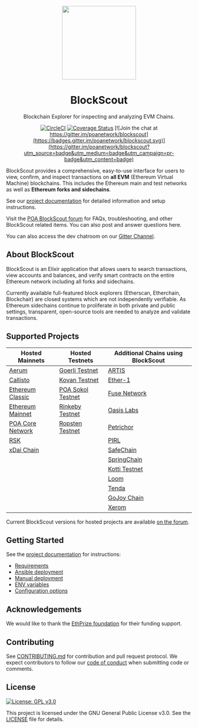 <p align="center">
  <a href="https://blockscout.com">
    <img width="200" src="https://blockscout.com/eth/mainnet/android-chrome-192x192.png" \>
  </a>
</p>

<h1 align="center">BlockScout</h1>
<p align="center">Blockchain Explorer for inspecting and analyzing EVM Chains.</p>
<div align="center">

[![CircleCI](https://circleci.com/gh/poanetwork/blockscout.svg?style=svg&circle-token=f8823a3d0090407c11f87028c73015a331dbf604)](https://circleci.com/gh/poanetwork/blockscout) [![Coverage Status](https://coveralls.io/repos/github/poanetwork/blockscout/badge.svg?branch=master)](https://coveralls.io/github/poanetwork/blockscout?branch=master) [![Join the chat at https://gitter.im/poanetwork/blockscout](https://badges.gitter.im/poanetwork/blockscout.svg)](https://gitter.im/poanetwork/blockscout?utm_source=badge&utm_medium=badge&utm_campaign=pr-badge&utm_content=badge)

</div>

BlockScout provides a comprehensive, easy-to-use interface for users to view, confirm, and inspect transactions on **all EVM** (Ethereum Virtual Machine) blockchains. This includes the Ethereum main and test networks as well as **Ethereum forks and sidechains**.

See our [project documentation](https://poanetwork.github.io/blockscout) for detailed information and setup instructions.

Visit the [POA BlockScout forum](https://forum.poa.network/c/blockscout) for FAQs, troubleshooting, and other BlockScout related items. You can also post and answer questions here.

You can also access the dev chatroom on our [Gitter Channel](https://gitter.im/poanetwork/blockscout).

## About BlockScout

BlockScout is an Elixir application that allows users to search transactions, view accounts and balances, and verify smart contracts on the entire Ethereum network including all forks and sidechains.

Currently available full-featured block explorers (Etherscan, Etherchain, Blockchair) are closed systems which are not independently verifiable.  As Ethereum sidechains continue to proliferate in both private and public settings, transparent, open-source tools are needed to analyze and validate transactions.

## Supported Projects

| **Hosted Mainnets**                                    | **Hosted Testnets**                                   | **Additional Chains using BlockScout**               |
| ------------------------------------------------------ | ----------------------------------------------------- | ---------------------------------------------------- |
| [Aerum](https://blockscout.com/aerum/mainnet)          | [Goerli Testnet](https://blockscout.com/eth/goerli)   | [ARTIS](https://explorer.sigma1.artis.network)       |
| [Callisto](https://blockscout.com/callisto/mainnet)    | [Kovan Testnet](https://blockscout.com/eth/kovan)     | [Ether-1](https://blocks.ether1.wattpool.net/)       |
| [Ethereum Classic](https://blockscout.com/etc/mainnet) | [POA Sokol Testnet](https://blockscout.com/poa/sokol) | [Fuse Network](https://explorer.fuse.io/)            |
| [Ethereum Mainnet](https://blockscout.com/eth/mainnet) | [Rinkeby Testnet](https://blockscout.com/eth/rinkeby) | [Oasis Labs](https://blockexplorer.oasiscloud.io/)   |
| [POA Core Network](https://blockscout.com/poa/core)    | [Ropsten Testnet](https://blockscout.com/eth/ropsten) | [Petrichor](https://explorer.petrachor.com/)         |
| [RSK](https://blockscout.com/rsk/mainnet)              |                                                       | [PIRL](http://pirl.es/)                              |
| [xDai Chain](https://blockscout.com/poa/dai)           |                                                       | [SafeChain](https://explorer.safechain.io)           |
|                                                        |                                                       | [SpringChain](https://explorer.springrole.com/)      |
|                                                        |                                                       | [Kotti Testnet](https://kottiexplorer.ethernode.io/) |
|                                                        |                                                       | [Loom](http://plasma-blockexplorer.dappchains.com/)  |
|                                                        |                                                       | [Tenda](https://tenda.network)                       |
|                                                        |                                                       | [GoJoy Chain](https://gojoychain.com/)               |
|                                                        |                                                       | [Xerom](https://blocks.xerom.org/)                   |

Current BlockScout versions for hosted projects are available [on the forum](https://forum.poa.network/t/deployed-instances-on-blockscout-com/1938).

## Getting Started

See the [project documentation](https://poanetwork.github.io/blockscout) for instructions:

-   [Requirements](https://poanetwork.github.io/blockscout/#/requirements)
-   [Ansible deployment](https://poanetwork.github.io/blockscout/#/ansible-deployment)
-   [Manual deployment](https://poanetwork.github.io/blockscout/#/manual-deployment)
-   [ENV variables](https://poanetwork.github.io/blockscout/#/env-variables)
-   [Configuration options](https://poanetwork.github.io/blockscout/#/dev-env)

## Acknowledgements

We would like to thank the [EthPrize foundation](http://ethprize.io/) for their funding support.

## Contributing

See [CONTRIBUTING.md](CONTRIBUTING.md) for contribution and pull request protocol. We expect contributors to follow our [code of conduct](CODE_OF_CONDUCT.md) when submitting code or comments.

## License

[![License: GPL v3.0](https://img.shields.io/badge/License-GPL%20v3-blue.svg)](https://www.gnu.org/licenses/gpl-3.0)

This project is licensed under the GNU General Public License v3.0. See the [LICENSE](LICENSE) file for details.
